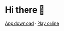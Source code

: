# Hi there 👋

[App download](https://fafarunner.com/download) · [Play online](https://fafarunner.com/play)
